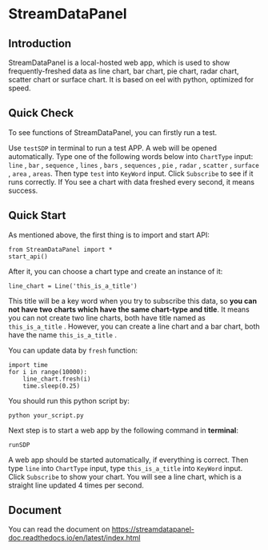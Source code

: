 # StreamDataPanel

## Introduction

StreamDataPanel is a local-hosted web app, which is used to show frequently-freshed data as line chart, bar chart, pie chart, radar chart, scatter chart or surface chart. It is based on eel with python, optimized for speed.

## Quick Check

To see functions of StreamDataPanel, you can firstly run a test.

Use ``testSDP`` in terminal to run a test APP. A web will be opened automatically. Type one of the following words below into ``ChartType`` input: ``line`` , ``bar`` , ``sequence`` , ``lines`` , ``bars`` , ``sequences`` , ``pie`` , ``radar`` , ``scatter`` , ``surface`` , ``area`` , ``areas``. Then type ``test`` into ``KeyWord`` input. Click ``Subscribe`` to see if it runs correctly. If You see a chart with data freshed every second, it means success.

## Quick Start

As mentioned above, the first thing is to import and start API:

    from StreamDataPanel import *
    start_api()

After it, you can choose a chart type and create an instance of it:

    line_chart = Line('this_is_a_title')

This title will be a key word when you try to subscribe this data, so **you can not have two charts which have the same chart-type and title**. It means you can not create two line charts, both have title named as ``this_is_a_title`` . However, you can create a line chart and a bar chart, both have the name ``this_is_a_title`` .

You can update data by ``fresh`` function:

    import time
    for i in range(10000):
        line_chart.fresh(i)
        time.sleep(0.25)

You should run this python script by:

    python your_script.py

Next step is to start a web app by the following command in **terminal**:

    runSDP

A web app should be started automatically, if everything is correct. Then type ``line`` into ``ChartType`` input, type ``this_is_a_title`` into ``KeyWord`` input. Click ``Subscribe`` to show your chart. You will see a line chart, which is a straight line updated 4 times per second.

## Document

You can read the document on https://streamdatapanel-doc.readthedocs.io/en/latest/index.html







